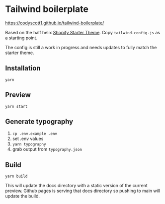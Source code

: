 # Tailwind boilerplate

https://codyscott1.github.io/tailwind-boilerplate/

Based on the half helix [Shopify Starter Theme](https://www.figma.com/file/GY13fltZXHlOZTwOJ9sIb4/Shopify-Starter-Theme-%5B2021%5D?node-id=3646%3A39750). Copy `tailwind.config.js` as a starting point.

The config is still a work in progress and needs updates to fully match the starter theme.

## Installation

`yarn`

## Preview

`yarn start`

## Generate typography

1. `cp .env.example .env`
2. set .env values
3. `yarn typography`
4. grab output from `typography.json`

## Build

`yarn build`

This will update the docs directory with a static version of the current preview. Github pages is serving that docs directory so pushing to main will update the build.
